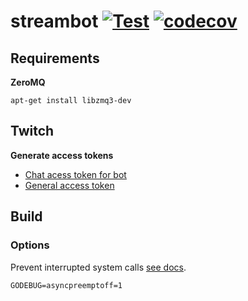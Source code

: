 # streambot [![Test](https://github.com/vikpe/streambot/actions/workflows/test.yml/badge.svg)](https://github.com/vikpe/streambot/actions/workflows/test.yml) [![codecov](https://codecov.io/gh/vikpe/streambot/branch/main/graph/badge.svg)](https://codecov.io/gh/vikpe/streambot)

## Requirements
**ZeroMQ**
```shell
apt-get install libzmq3-dev
```

## Twitch
**Generate access tokens**
* [Chat acess token for bot](https://twitchapps.com/tmi/)
* [General access token](https://twitchtokengenerator.com/)

## Build
### Options
Prevent interrupted system calls [see docs](https://pkg.go.dev/github.com/pebbe/zmq4#section-documentation).
```
GODEBUG=asyncpreemptoff=1
```
